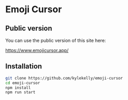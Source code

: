 # Emoji Cursor

## Public version

You can use the public version of this site here:

https://www.emojicursor.app/

## Installation

```bash
git clone https://github.com/kylekelly/emoji-cursor
cd emoji-cursor
npm install
npm run start
```

